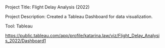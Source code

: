 Project Title: Flight Delay Analysis (2022)

Project Description: Created a Tableau Dashboard for data visualization.

Tool: Tableau

https://public.tableau.com/app/profile/katarina.law/viz/Flight_Delay_Analysis_2022/Dashboard1
